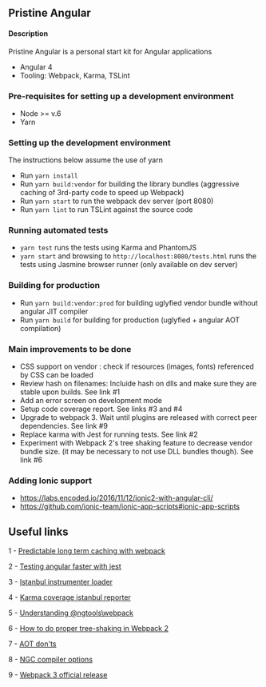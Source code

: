 ## Pristine Angular

#### Description

Pristine Angular is a personal start kit for Angular applications

* Angular 4
* Tooling: Webpack, Karma, TSLint

### Pre-requisites for setting up a development environment

* Node >= v.6  
* Yarn

### Setting up the development environment

The instructions below assume the use of yarn

- Run `yarn install`
- Run `yarn build:vendor` for building the library bundles (aggressive caching of 3rd-party code to speed up Webpack)
- Run `yarn start` to run the webpack dev server (port 8080)
- Run `yarn lint` to run TSLint against the source code

### Running automated tests

- `yarn test` runs the tests using Karma and PhantomJS
- `yarn start` and browsing to `http://localhost:8080/tests.html` runs the tests using Jasmine browser runner (only available on dev server)

### Building for production

- Run `yarn build:vendor:prod` for building uglyfied vendor bundle without angular JIT compiler
- Run `yarn build` for building for production (uglyfied + angular AOT compilation)

### Main improvements to be done

- CSS support on vendor : check if resources (images, fonts) referenced by CSS can be loaded
- Review hash on filenames: Incluide hash on dlls and make sure they are stable upon builds. See link #1
- Add an error screen on development mode
- Setup code coverage report. See links #3 and #4
- Upgrade to webpack 3. Wait until plugins are released with correct peer dependencies. See link #9 
- Replace karma with Jest for running tests. See link #2
- Experiment with Webpack 2's tree shaking feature to decrease vendor bundle size. (it may be necessary to not use DLL bundles though). See link #6

### Adding Ionic support

- https://labs.encoded.io/2016/11/12/ionic2-with-angular-cli/
- https://github.com/ionic-team/ionic-app-scripts#ionic-app-scripts

## Useful links

1 - [Predictable long term caching with webpack](https://medium.com/webpack/predictable-long-term-caching-with-webpack-d3eee1d3fa31)

2 - [Testing angular faster with jest](https://www.xfive.co/blog/testing-angular-faster-jest/)

3 - [Istanbul instrumenter loader](https://github.com/webpack-contrib/istanbul-instrumenter-loader)

4 - [Karma coverage istanbul reporter](https://github.com/mattlewis92/karma-coverage-istanbul-reporter)

5 - [Understanding @ngtools\webpack](https://www.ag-grid.com/ag-grid-webpack-ngtools/)

6 - [How to do proper tree-shaking in Webpack 2](https://blog.craftlab.hu/how-to-do-proper-tree-shaking-in-webpack-2-e27852af8b21)

7 - [AOT don'ts](https://github.com/qdouble/angular-webpack2-starter#aot--donts)

8 - [NGC compiler options](https://github.com/angular/angular/blob/master/tools/%40angular/tsc-wrapped/src/options.ts)

9 - [Webpack 3 official release](https://medium.com/webpack/webpack-3-official-release-15fd2dd8f07b)



